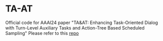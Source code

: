 # TA-AT
Official code for AAAI24 paper "TA&amp;AT: Enhancing Task-Oriented Dialog with Turn-Level Auxiliary Tasks and Action-Tree Based Scheduled Sampling"
Please refer to this [repo](https://github.com/comprehensiveMap/TA-AT)

